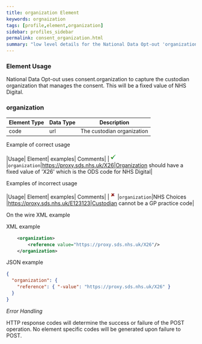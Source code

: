 ```yaml
---
title: organization Element
keywords: orgnaization
tags: [profile,element,organization]
sidebar: profiles_sidebar
permalink: consent_organization.html
summary: "low level details for the National Data Opt-out 'organization' element"
---
```


### Element Usage ###

National Data Opt-out uses consent.organization to capture the custodian organization that manages the consent. This will be a fixed value of NHS Digital.

### organization ###

|Element Type| Data Type| Description|
| ------------- | ------------- | ------------- |
| code| url |The custodian organization|


Example of correct usage

|Usage| Element| examples| Comments|
|![Tick](images/tick.png)|`organization`|https://proxy.sds.nhs.uk/X26|Organization should have a fixed value of 'X26' which is the ODS code for NHS Digital|

Examples of incorrect usage

|Usage| Element| examples| Comments|
|![Cross](images/cross.png)|`organization`|NHS Choices |https://proxy.sds.nhs.uk/E123123|Custodian cannot be a GP practice code|


On the wire XML example

XML example

```xml
    <organization>
    	<reference value="https://proxy.sds.nhs.uk/X26"/>
    </organization>
```

JSON example

```json
{
  "organization": {
    "reference": { "-value": "https://proxy.sds.nhs.uk/X26" }
  }
}
```

*Error Handling*

HTTP response codes will determine the success or failure of the POST operation. No element specific codes will be generated upon failure to POST.






